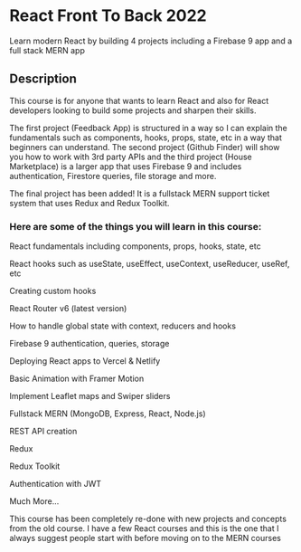 # React Front To Back 2022

Learn modern React by building 4 projects including a Firebase 9 app and a full stack MERN app

## Description

This course is for anyone that wants to learn React and also for React developers looking to build some projects and sharpen their skills.

The first project (Feedback App) is structured in a way so I can explain the fundamentals such as components, hooks, props, state, etc in a way that beginners can understand. The second project (Github Finder) will show you how to work with 3rd party APIs and the third project (House Marketplace) is a larger app that uses Firebase 9 and includes authentication, Firestore queries, file storage and more.

The final project has been added! It is a fullstack MERN support ticket system that uses Redux and Redux Toolkit.

### Here are some of the things you will learn in this course:

React fundamentals including components, props, hooks, state, etc

React hooks such as useState, useEffect, useContext, useReducer, useRef, etc

Creating custom hooks

React Router v6 (latest version)

How to handle global state with context, reducers and hooks

Firebase 9 authentication, queries, storage

Deploying React apps to Vercel & Netlify

Basic Animation with Framer Motion

Implement Leaflet maps and Swiper sliders

Fullstack MERN (MongoDB, Express, React, Node.js)

REST API creation

Redux

Redux Toolkit

Authentication with JWT

Much More...

This course has been completely re-done with new projects and concepts from the old course. I have a few React courses and this is the one that I always suggest people start with before moving on to the MERN courses
